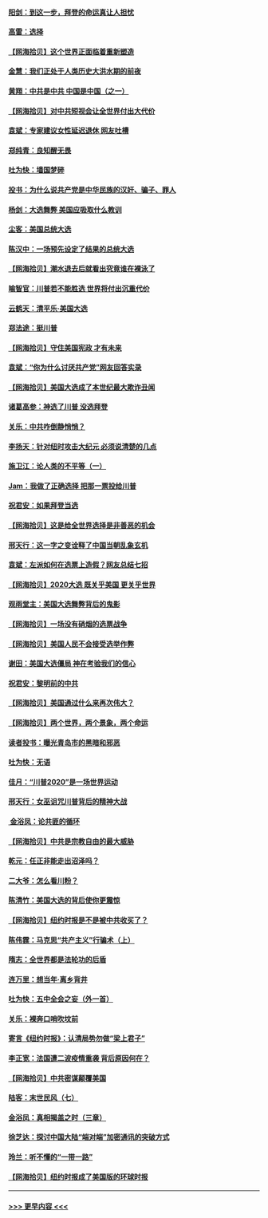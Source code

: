 #### [阳剑：到这一步，拜登的命运真让人担忧](../pages/nsc993/n12549093.md?t=11150302) 
#### [高雷：选择](../pages/nsc993/n12549087.md?t=11150302) 
#### [【网海拾贝】这个世界正面临着重新塑造](../pages/nsc993/n12548326.md?t=11150302) 
#### [金慧：我们正处于人类历史大洪水期的前夜](../pages/nsc993/n12547914.md?t=11150302) 
#### [黄翔：中共是中共 中国是中国（之一）](../pages/nsc993/n12547576.md?t=11150302) 
#### [【网海拾贝】对中共短视会让全世界付出大代价](../pages/nsc993/n12546043.md?t=11150302) 
#### [袁斌：专家建议女性延迟退休 网友吐槽](../pages/nsc993/n12545424.md?t=11150302) 
#### [郑纯青：良知醒无畏](../pages/nsc993/n12545394.md?t=11150302) 
#### [吐为快：墙国梦碎](../pages/nsc993/n12545309.md?t=11150302) 
#### [投书：为什么说共产党是中华民族的汉奸、骗子、罪人](../pages/nsc993/n12545089.md?t=11150302) 
#### [杨剑：大选舞弊 美国应吸取什么教训](../pages/nsc993/n12543937.md?t=11150302) 
#### [尘客：美国总统大选](../pages/nsc993/n12543828.md?t=11150302) 
#### [陈汉中：一场预先设定了结果的总统大选](../pages/nsc993/n12543564.md?t=11150302) 
#### [【网海拾贝】潮水退去后就看出究竟谁在裸泳了](../pages/nsc993/n12543321.md?t=11150302) 
#### [喻智官：川普若不能胜选 世界将付出沉重代价](../pages/nsc993/n12541352.md?t=11150302) 
#### [云鹤天：清平乐‧美国大选](../pages/nsc993/n12540916.md?t=11150302) 
#### [郑法途：挺川普](../pages/nsc993/n12540898.md?t=11150302) 
#### [【网海拾贝】守住美国宪政 才有未来](../pages/nsc993/n12540423.md?t=11150302) 
#### [袁斌：“你为什么讨厌共产党”网友回答实录](../pages/nsc993/n12540208.md?t=11150302) 
#### [【网海拾贝】美国大选成了本世纪最大欺诈丑闻](../pages/nsc993/n12538029.md?t=11150302) 
#### [诸葛高参：神选了川普 没选拜登](../pages/nsc993/n12537664.md?t=11150302) 
#### [关乐：中共咋倒静悄悄？](../pages/nsc993/n12537615.md?t=11150302) 
#### [李扬天：针对纽时攻击大纪元 必须说清楚的几点](../pages/nsc993/n12536001.md?t=11150302) 
#### [施卫江：论人类的不平等（一）](../pages/nsc993/n12535700.md?t=11150302) 
#### [Jam：我做了正确选择 把那一票投给川普](../pages/nsc993/n12535743.md?t=11150302) 
#### [祝君安：如果拜登当选](../pages/nsc993/n12535726.md?t=11150302) 
#### [【网海拾贝】这是给全世界选择是非善恶的机会](../pages/nsc993/n12535061.md?t=11150302) 
#### [邢天行：这一字之变诠释了中国当朝乱象玄机](../pages/nsc993/n12533446.md?t=11150302) 
#### [袁斌：左派如何在选票上造假？网友总结七招](../pages/nsc993/n12533180.md?t=11150302) 
#### [【网海拾贝】2020大选 既关乎美国 更关乎世界](../pages/nsc993/n12533161.md?t=11150302) 
#### [观雨堂主：美国大选舞弊背后的鬼影](../pages/nsc993/n12533153.md?t=11150302) 
#### [【网海拾贝】一场没有硝烟的选票战争](../pages/nsc993/n12531883.md?t=11150302) 
#### [【网海拾贝】美国人民不会接受选举作弊](../pages/nsc993/n12528850.md?t=11150302) 
#### [谢田：美国大选僵局 神在考验我们的信心](../pages/nsc993/n12527932.md?t=11150302) 
#### [祝君安：黎明前的中共](../pages/nsc993/n12524071.md?t=11150302) 
#### [【网海拾贝】美国通过什么来再次伟大？](../pages/nsc993/n12523844.md?t=11150302) 
#### [【网海拾贝】两个世界，两个景象，两个命运](../pages/nsc993/n12521419.md?t=11150302) 
#### [读者投书：曝光青岛市的黑暗和邪恶](../pages/nsc993/n12520988.md?t=11150302) 
#### [吐为快：无语](../pages/nsc993/n12518588.md?t=11150302) 
#### [佳月：“川普2020”是一场世界运动](../pages/nsc993/n12518581.md?t=11150302) 
#### [邢天行：女巫诅咒川普背后的精神大战](../pages/nsc993/n12517257.md?t=11150302) 
#### [ 金浴凤：论共匪的循环](../pages/nsc993/n12517133.md?t=11150302) 
#### [【网海拾贝】中共是宗教自由的最大威胁](../pages/nsc993/n12516879.md?t=11150302) 
#### [乾元：任正非能走出沼泽吗？](../pages/nsc993/n12515831.md?t=11150302) 
#### [二大爷：怎么看川粉？](../pages/nsc993/n12515820.md?t=11150302) 
#### [陈清竹：美国大选的背后使你更震惊](../pages/nsc993/n12515589.md?t=11150302) 
#### [【网海拾贝】纽约时报是不是被中共收买了？](../pages/nsc993/n12515122.md?t=11150302) 
#### [陈伟霆：马克思“共产主义”行骗术（上）](../pages/nsc993/n12510217.md?t=11150302) 
#### [隋志：全世界都是法轮功的后盾](../pages/nsc993/n12510636.md?t=11150302) 
#### [连万里：想当年‧离乡背井](../pages/nsc993/n12510623.md?t=11150302) 
#### [吐为快：五中全会之妄（外一首）](../pages/nsc993/n12510470.md?t=11150302) 
#### [关乐：裸奔口哨吹坟前](../pages/nsc993/n12510403.md?t=11150302) 
#### [寄言《纽约时报》：认清局势勿做“梁上君子”](../pages/nsc993/n12510042.md?t=11150302) 
#### [李正宽：法国遭二波疫情重袭 背后原因何在？](../pages/nsc993/n12509971.md?t=11150302) 
#### [【网海拾贝】中共密谋颠覆美国](../pages/nsc993/n12509816.md?t=11150302) 
#### [陆客：末世民风（七）](../pages/nsc993/n12507822.md?t=11150302) 
#### [金浴凤：真相揭盖之时（三章）](../pages/nsc993/n12507804.md?t=11150302) 
#### [徐芝达：探讨中国大陆“端对端”加密通讯的突破方式](../pages/nsc993/n12507682.md?t=11150302) 
#### [玲兰：听不懂的“一带一路”](../pages/nsc993/n12507669.md?t=11150302) 
#### [【网海拾贝】纽约时报成了美国版的环球时报](../pages/nsc993/n12507053.md?t=11150302) 

----
#### [ >>> 更早内容 <<< ](../indexes/nsc993-earlier.md)
